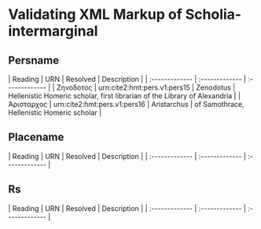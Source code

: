 # Validating XML Markup of Scholia-intermarginal


## Persname 

| Reading | URN | Resolved | Description |
| :------------- | :------------- | :------------- |
| Ζηνοδοτος | urn:cite2:hmt:pers.v1:pers15 | Zenodotus | Hellenistic Homeric scholar, first librarian of the Library of Alexandria | 
| Ἀρισταρχος | urn:cite2:hmt:pers.v1:pers16 | Aristarchus | of Samothrace, Hellenistic Homeric scholar | 

## Placename 

| Reading | URN | Resolved | Description |
| :------------- | :------------- | :------------- |

## Rs 

| Reading | URN | Resolved | Description |
| :------------- | :------------- | :------------- |
